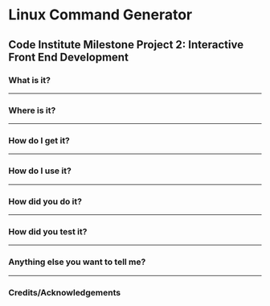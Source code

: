 # Linux Command Generator
## Code Institute Milestone Project 2: Interactive Front End Development

### What is it?
---
### Where is it?
---
### How do I get it?
---
### How do I use it?
---
### How did you do it?
---
### How did you test it?
---
### Anything else you want to tell me?
---
### Credits/Acknowledgements
